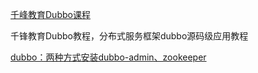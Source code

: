 [千峰教育Dubbo课程](https://www.bilibili.com/video/BV1jh41187KQ?p=1) 

千锋教育Dubbo教程，分布式服务框架dubbo源码级应用教程

[dubbo：两种方式安装dubbo-admin、zookeeper](https://blog.csdn.net/qq_24950043/article/details/127914231)